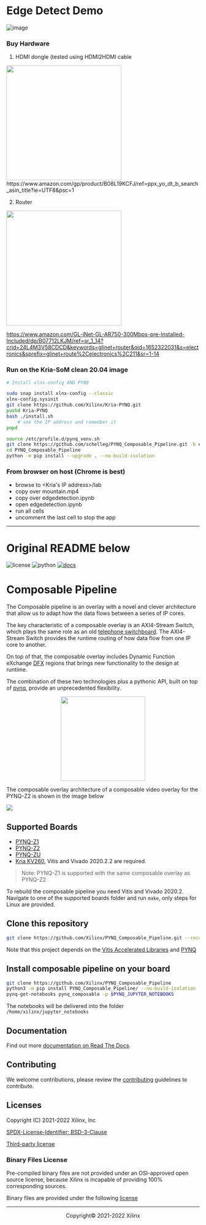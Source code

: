 # Edge Detect Demo

![image](https://user-images.githubusercontent.com/12449034/167978921-d448d1ba-6a40-4acc-975d-c72a533b717b.png)


### Buy Hardware

1. HDMI dongle (tested using HDMI2HDMI cable
<img src="https://user-images.githubusercontent.com/12449034/167978563-e8208554-da00-4c16-bce6-283acd17b2cf.png" width="300">
https://www.amazon.com/gp/product/B08L19KCFJ/ref=ppx_yo_dt_b_search_asin_title?ie=UTF8&psc=1

2. Router
<img src="https://user-images.githubusercontent.com/12449034/167979407-0e7d32a4-9796-46b9-b345-aba49a0d2077.png" width="300">

https://www.amazon.com/GL-iNet-GL-AR750-300Mbps-pre-Installed-Included/dp/B07712LKJM/ref=sr_1_14?crid=24L4M3V58CDCD&keywords=glinet+router&qid=1652322031&s=electronics&sprefix=glinet+route%2Celectronics%2C211&sr=1-14

### Run on the Kria-SoM clean 20.04 image

```bash 
# Install xlnx-config AND PYNQ

sudo snap install xlnx-config --classic
xlnx-config.sysinit
git clone https://github.com/Xilinx/Kria-PYNQ.git
pushd Kria-PYNQ
bash ./install.sh
	# see the IP address and remember it
popd

source /etc/profile.d/pynq_venv.sh
git clone https://github.com/schelleg/PYNQ_Composable_Pipeline.git -b edgedetect
cd PYNQ_Composable_Pipeline
python -m pip install --upgrade . --no-build-isolation

```

### From browser on host (Chrome is best)
- browse to <Kria's IP address>/lab
- copy over mountain.mp4
- copy over edgedetection.ipynb
- open edgedetection.ipynb
- run all cells
- uncomment the last cell to stop the app


------------
# Original README below

![license](https://img.shields.io/github/license/Xilinx/PYNQ_Composable_Pipeline?color=g) ![python](https://github.com/Xilinx/PYNQ_Composable_Pipeline/workflows/Python/badge.svg) [![docs](https://readthedocs.org/projects/pynq-composable/badge/?version=latest)](https://pynq-composable.readthedocs.io/en/latest/?badge=latest)


# Composable Pipeline

The Composable pipeline is an overlay with a novel and clever architecture that allow us to adapt how the data flows between a series of IP cores.

The key characteristic of a composable overlay is an AXI4-Stream Switch, which plays the same role as an old [telephone switchboard](https://en.wikipedia.org/wiki/Telephone_switchboard). The AXI4-Stream Switch provides the runtime routing of how data flow from one IP core to another.

On top of that, the composable overlay includes Dynamic Function eXchange [DFX](https://www.xilinx.com/products/design-tools/vivado/implementation/dynamic-function-exchange.html) regions that brings new functionality to the design at runtime.

The combination of these two technologies plus a pythonic API, built on top of [pynq](http://www.pynq.io/), provide an unprecedented flexibility.

<p align="center">
<img src="./docs/source/images/layers.png" width="220"/>
</p>

The composable overlay architecture of a composable video overlay for the PYNQ-Z2 is shown in the image below

![](./pynq_composable/notebooks/img/cv-4pr.png)

## Supported Boards

* [PYNQ-Z1](boards/Pynq-Z1/README.md)
* [PYNQ-Z2](boards/Pynq-Z2/README.md)
* [PYNQ-ZU](boards/Pynq-ZU/README.md)
* [Kria KV260](boards/KV260/README.md), Vitis and Vivado 2020.2.2 are required.

> Note: PYNQ-Z1 is supported with the same composable overlay as PYNQ-Z2

To rebuild the composable pipeline you need Vitis and Vivado 2020.2. Navigate to one of the supported boards folder and run `make`, only steps for Linux are provided.

## Clone this repository

```sh
git clone https://github.com/Xilinx/PYNQ_Composable_Pipeline.git --recursive
```

Note that this project depends on the [Vitis Accelerated Libraries](https://github.com/Xilinx/Vitis_Libraries) and [PYNQ](https://github.com/Xilinx/PYNQ)

## Install composable pipeline on your board

```sh
git clone https://github.com/Xilinx/PYNQ_Composable_Pipeline
python3 -m pip install PYNQ_Composable_Pipeline/ --no-build-isolation
pynq-get-notebooks pynq_composable -p $PYNQ_JUPYTER_NOTEBOOKS
```

The notebooks will be delivered into the folder `/home/xilinx/jupyter_notebooks`

## Documentation

Find out more [documentation on Read The Docs](https://pynq-composable.readthedocs.io/en/latest/).

## Contributing

We welcome contributions, please review the [contributing](CONTRIBUTING.md) guidelines to contribute.

## Licenses

Copyright (C) 2021-2022 Xilinx, Inc

[SPDX-License-Identifier: BSD-3-Clause](LICENSE.md)

[Third-party license](THIRD_PARTY_LIC)

### Binary Files License

Pre-compiled binary files are not provided under an OSI-approved open source license, because Xilinx is incapable of providing 100% corresponding sources.

Binary files are provided under the following [license](boards/Pynq-Z2/LICENSE)

------------------------------------------------------
<p align="center">Copyright&copy; 2021-2022 Xilinx</p>
